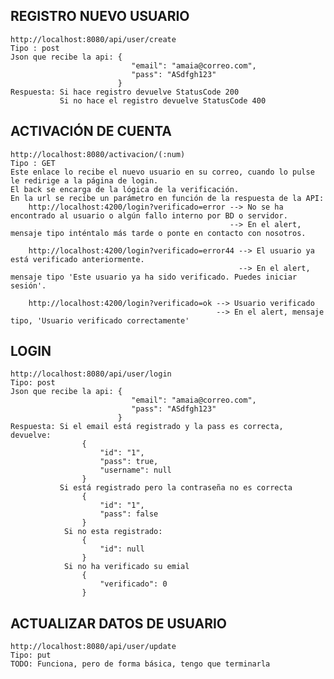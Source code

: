 ## REGISTRO NUEVO USUARIO
    http://localhost:8080/api/user/create
    Tipo : post
    Json que recibe la api: {
                               "email": "amaia@correo.com",
                               "pass": "ASdfgh123"
                            }
    Respuesta: Si hace registro devuelve StatusCode 200
               Si no hace el registro devuelve StatusCode 400
## ACTIVACIÓN DE CUENTA
    http://localhost:8080/activacion/(:num)
    Tipo : GET
    Este enlace lo recibe el nuevo usuario en su correo, cuando lo pulse le redirige a la página de login.
    El back se encarga de la lógica de la verificación.
    En la url se recibe un parámetro en función de la respuesta de la API:
        http://localhost:4200/login?verificado=error --> No se ha encontrado al usuario o algún fallo interno por BD o servidor.    
                                                     --> En el alert, mensaje tipo inténtalo más tarde o ponte en contacto con nosotros.

        http://localhost:4200/login?verificado=error44 --> El usuario ya está verificado anteriormente.
                                                       --> En el alert, mensaje tipo 'Este usuario ya ha sido verificado. Puedes iniciar sesión'.

        http://localhost:4200/login?verificado=ok --> Usuario verificado
                                                  --> En el alert, mensaje tipo, 'Usuario verificado correctamente'
## LOGIN
    http://localhost:8080/api/user/login
    Tipo: post
    Json que recibe la api: {
                               "email": "amaia@correo.com",
                               "pass": "ASdfgh123"
                            }
    Respuesta: Si el email está registrado y la pass es correcta, devuelve:
                    {
                        "id": "1",
                        "pass": true,
                        "username": null
                    }
               Si está registrado pero la contraseña no es correcta
                    {
                        "id": "1",
                        "pass": false
                    }   
                Si no esta registrado:
                    {
                        "id": null
                    }
                Si no ha verificado su emial
                    {
                        "verificado": 0
                    }

## ACTUALIZAR DATOS DE USUARIO         
    http://localhost:8080/api/user/update
    Tipo: put
    TODO: Funciona, pero de forma básica, tengo que terminarla
